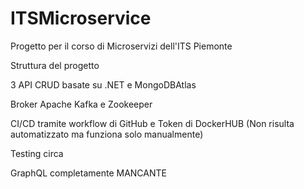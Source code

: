 # ITSMicroservice
Progetto per il corso di Microservizi dell'ITS Piemonte

Struttura del progetto

3 API CRUD basate su .NET e MongoDBAtlas

Broker Apache Kafka e Zookeeper

CI/CD tramite workflow di GitHub e Token di DockerHUB (Non risulta automatizzato ma funziona solo manualmente)

Testing circa

GraphQL completamente MANCANTE
